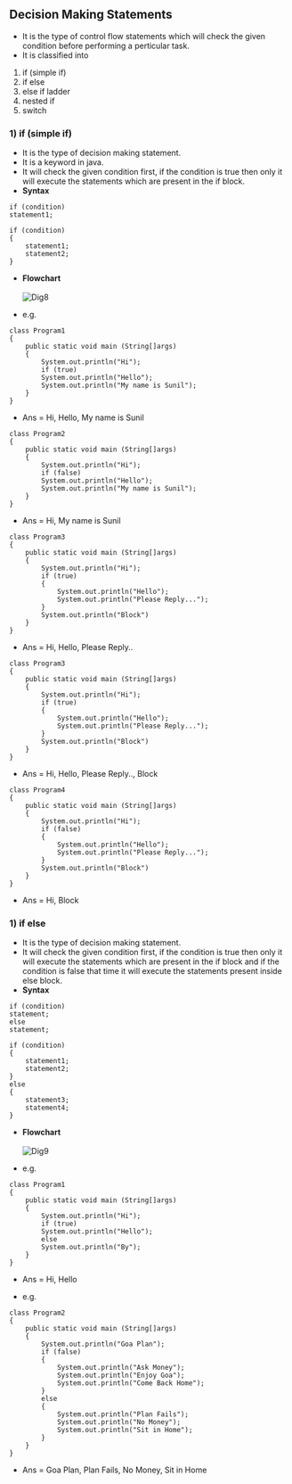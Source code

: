 ## Decision Making Statements 
* It is the type of control flow statements which will check the given condition before performing a perticular task.
* It is classified into <br>
1) if (simple if)
2) if else
3) else if ladder
4) nested if
5) switch

### 1) if (simple if)
* It is the type of decision making statement.
* It is a keyword in java.
* It will check the given condition first, if the condition is true then only it will execute the statements which are present in the if block.
* __Syntax__
```
if (condition)
statement1;
```
```
if (condition)
{
    statement1;
    statement2;
}
```
* __Flowchart__ <br> <br>
![Dig8](https://raw.githubusercontent.com/sangam14/JavaLabs/master/img/Dig8.png)
  

* e.g.
```
class Program1
{
    public static void main (String[]args)
    {
        System.out.println("Hi");
        if (true)    
        System.out.println("Hello");
        System.out.println("My name is Sunil");
    }
}
```
* Ans = Hi, Hello, My name is Sunil

```
class Program2
{
    public static void main (String[]args)
    {
        System.out.println("Hi");
        if (false)
        System.out.println("Hello");
        System.out.println("My name is Sunil");
    }
}
```
* Ans = Hi, My name is Sunil

```
class Program3
{
    public static void main (String[]args)
    {
        System.out.println("Hi");
        if (true)
        {
            System.out.println("Hello");
            System.out.println("Please Reply...");
        }
        System.out.println("Block")
    }
}
```
* Ans = Hi, Hello, Please Reply..

```
class Program3
{
    public static void main (String[]args)
    {
        System.out.println("Hi");
        if (true)
        {
            System.out.println("Hello");
            System.out.println("Please Reply...");
        }
        System.out.println("Block")
    }
}
```
* Ans = Hi, Hello, Please Reply.., Block

```
class Program4
{
    public static void main (String[]args)
    {
        System.out.println("Hi");
        if (false)
        {
            System.out.println("Hello");
            System.out.println("Please Reply...");
        }
        System.out.println("Block")
    }
}
```
* Ans = Hi, Block

### 1) if else
* It is the type of decision making statement.
* It will check the given condition first, if the condition is true then only it will execute the statements which are present in the if block and if the condition is false that time it will execute the statements present inside else block.
* __Syntax__
```
if (condition)
statement;
else 
statement;
```
```
if (condition)
{
    statement1;
    statement2;
}
else
{
    statement3;
    statement4;
}
```
* __Flowchart__ <br> <br>
![Dig9]()

* e.g.
```
class Program1
{
    public static void main (String[]args)
    {
        System.out.println("Hi");
        if (true)    
        System.out.println("Hello");
        else
        System.out.println("By");
    }
}
```
* Ans = Hi, Hello

* e.g.
```
class Program2
{
    public static void main (String[]args)
    {
        System.out.println("Goa Plan");
        if (false)    
        {
            System.out.println("Ask Money");
            System.out.println("Enjoy Goa");
            System.out.println("Come Back Home");
        }
        else
        {
            System.out.println("Plan Fails");
            System.out.println("No Money");
            System.out.println("Sit in Home");
        }
    }
}
```
* Ans = Goa Plan, Plan Fails, No Money, Sit in Home

